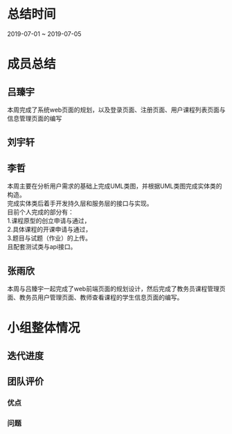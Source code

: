 # 总结时间
2019-07-01 ~ 2019-07-05

# 成员总结
## 吕臻宇
本周完成了系统web页面的规划，以及登录页面、注册页面、用户课程列表页面与信息管理页面的编写

## 刘宇轩

## 李哲
本周主要在分析用户需求的基础上完成UML类图，并根据UML类图完成实体类的构造。  
完成实体类后着手开发持久层和服务层的接口与实现。  
目前个人完成的部分有：  
1.课程原型的创立申请与通过，  
2.具体课程的开课申请与通过，  
3.题目与试题（作业）的上传。  
且配套测试类与api接口。  
## 张雨欣
本周与吕臻宇一起完成了web前端页面的规划设计，然后完成了教务员课程管理页面、教务员用户管理页面、教师查看课程的学生信息页面的编写。


# 小组整体情况
## 迭代进度

## 团队评价
### 优点

### 问题
